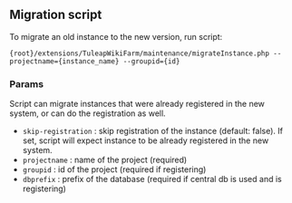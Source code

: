 ## Migration script

To migrate an old instance to the new version, run script:

	{root}/extensions/TuleapWikiFarm/maintenance/migrateInstance.php --projectname={instance_name} --groupid={id}

### Params

Script can migrate instances that were already registered in the new system, or can do the registration as well.

- `skip-registration` : skip registration of the instance (default: false). If set, script will expect instance
to be already registered in the new system.
- `projectname` : name of the project (required)
- `groupid` : id of the project (required if registering)
- `dbprefix` : prefix of the database (required if central db is used and is registering)
